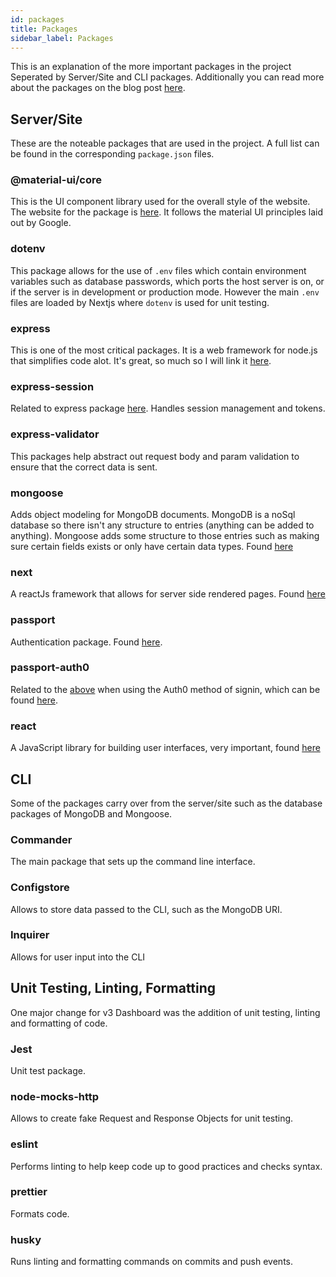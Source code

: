 ```yaml
---
id: packages
title: Packages
sidebar_label: Packages
---
```


This is an explanation of the more important packages in the project Seperated by Server/Site and CLI packages.
Additionally you can read more about the packages on the blog post [here](../../blog/tools).


## Server/Site

These are the noteable packages that are used in the project. A full list can be found in the corresponding `package.json` files.

### @material-ui/core

This is the UI component library used for the overall style of the website. The
website for the package is [here](https://material-ui.com/). It follows the
material UI principles laid out by Google.

### dotenv

This package allows for the use of `.env` files which contain environment
variables such as database passwords, which ports the host server is on,
or if the server is in development or production mode. However the main `.env` files are loaded by Nextjs where `dotenv` is used for unit testing.

### express

This is one of the most critical packages. It is a web framework for node.js
that simplifies code alot. It's great, so much so I will link it [here](https://expressjs.com/).

### express-session

Related to express package [here](#express). Handles session management and tokens.

### express-validator

This packages help abstract out request body and param validation to ensure that the correct data is sent. 

### mongoose

Adds object modeling for MongoDB documents. MongoDB is a noSql database so
there isn't any structure to entries (anything can be added to anything).
Mongoose adds some structure to those entries such as making sure certain
fields exists or only have certain data types. Found [here](https://mongoosejs.com/)

### next

A reactJs framework that allows for server side rendered pages. Found [here](https://nextjs.org/)

### passport

Authentication package. Found [here](http://www.passportjs.org/).

### passport-auth0

Related to the [above](#passport) when using the Auth0 method of signin, which can be found [here](https://auth0.com/).

### react

A JavaScript library for building user interfaces, very important, found [here](https://reactjs.org/)


## CLI

Some of the packages carry over from the server/site such as the database packages of MongoDB and Mongoose.

### Commander

The main package that sets up the command line interface.

### Configstore

Allows to store data passed to the CLI, such as the MongoDB URI.

### Inquirer

Allows for user input into the CLI

## Unit Testing, Linting, Formatting

One major change for v3 Dashboard was the addition of unit testing, linting and formatting of code.

### Jest

Unit test package.

### node-mocks-http

Allows to create fake Request and Response Objects for unit testing.

### eslint

Performs linting to help keep code up to good practices and checks syntax.

### prettier

Formats code.

### husky

Runs linting and formatting commands on commits and push events.

